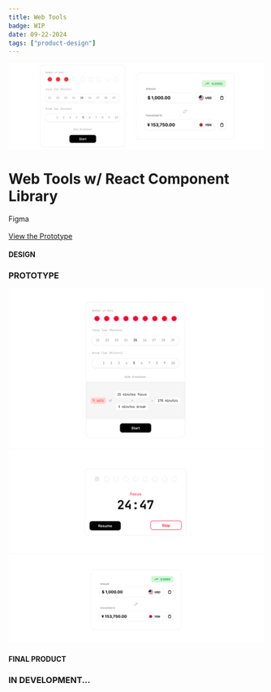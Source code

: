 ```yaml
---
title: Web Tools
badge: WIP
date: 09-22-2024
tags: ["product-design"]
---
```


![My Image](/images/Projects/pomodoro/banner.png)

# Web Tools w/ React Component Library

<div class="center-info"><span class="custom-tag">Figma</span></div>

<br/>

<div class="center-info"><a href="https://www.figma.com/proto/NuI9GU28ORFXAmHolTFxWq/Pomo-App?page-id=0%3A1&node-id=66-402&viewport=403%2C190%2C0.49&t=PyLtMo2c2JAOXzuq-1&scaling=min-zoom&content-scaling=fixed&starting-point-node-id=66%3A402" target="_blank">View the Prototype</a></div>

#### DESIGN

### PROTOTYPE

![My Image](/images/Projects/pomodoro/info.png)
![My Image](/images/Projects/pomodoro/timerPaused.png)
![My Image](/images/Projects/pomodoro/currency.png)

#### FINAL PRODUCT

### IN DEVELOPMENT...
